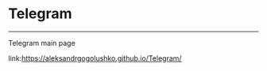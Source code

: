 # Telegram 
--------------------------------------
Telegram main page

link:https://aleksandrgogolushko.github.io/Telegram/
